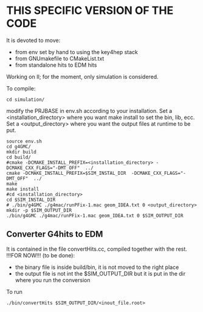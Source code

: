 # THIS SPECIFIC VERSION OF THE CODE
It is devoted to move:
<ul>
   <li> from env set by hand to using the key4hep stack </li>
   <li> from GNUmakefile to CMakeList.txt </li>
   <li> from standalone hits to EDM hits </li>
</ul>
Working on II; for the moment, only simulation is considered.

To compile:
```
cd simulation/
```
modify the PRJBASE in env.sh according to your installation.
Set a <installation_directory> where you want make install to set the bin, lib, ecc.
Set a <output_directory> where you want the output files at runtime to be put.
```
source env.sh
cd g4GMC/
mkdir build
cd build/
#cmake -DCMAKE_INSTALL_PREFIX=<installation_directory> -DCMAKE_CXX_FLAGS="-DMT_OFF"  ../
cmake -DCMAKE_INSTALL_PREFIX=$SIM_INSTAL_DIR  -DCMAKE_CXX_FLAGS="-DMT_OFF"  ../
make
make install
#cd <installation_directory> 
cd $SIM_INSTAL_DIR
# ./bin/g4GMC ./g4mac/runPFix-1.mac geom_IDEA.txt 0 <output_directory>
mkdir -p $SIM_OUTPUT_DIR
./bin/g4GMC ./g4mac/runPFix-1.mac geom_IDEA.txt 0 $SIM_OUTPUT_DIR

```
## Converter G4hits to EDM
It is contained in the file convertHits.cc, compiled together with the rest. </br>
!!!FOR NOW!!! (to be done):
- the binary file is inside build/bin, it is not moved to the right place
- the output file is not int the $SIM_OUTPUT_DIR but it is put in the dir where you run the conversion

To run

```
./bin/convertHits $SIM_OUTPUT_DIR/<inout_file.root>
```

